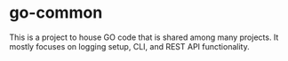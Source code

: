 # go-common

This is a project to house GO code that is shared among many projects.  It mostly focuses on logging setup, CLI, and REST API functionality.
